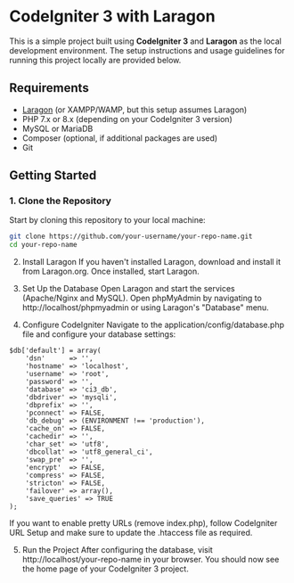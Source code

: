 # CodeIgniter 3 with Laragon

This is a simple project built using **CodeIgniter 3** and **Laragon** as the local development environment. The setup instructions and usage guidelines for running this project locally are provided below.

## Requirements

- [Laragon](https://laragon.org/) (or XAMPP/WAMP, but this setup assumes Laragon)
- PHP 7.x or 8.x (depending on your CodeIgniter 3 version)
- MySQL or MariaDB
- Composer (optional, if additional packages are used)
- Git

## Getting Started

### 1. Clone the Repository

Start by cloning this repository to your local machine:

```bash
git clone https://github.com/your-username/your-repo-name.git
cd your-repo-name
```

2. Install Laragon
If you haven't installed Laragon, download and install it from Laragon.org. Once installed, start Laragon.

3. Set Up the Database
Open Laragon and start the services (Apache/Nginx and MySQL).
Open phpMyAdmin by navigating to http://localhost/phpmyadmin or using Laragon's "Database" menu.

4. Configure CodeIgniter
Navigate to the application/config/database.php file and configure your database settings:

```
$db['default'] = array(
    'dsn'      => '',
    'hostname' => 'localhost',
    'username' => 'root',
    'password' => '',
    'database' => 'ci3_db',
    'dbdriver' => 'mysqli',
    'dbprefix' => '',
    'pconnect' => FALSE,
    'db_debug' => (ENVIRONMENT !== 'production'),
    'cache_on' => FALSE,
    'cachedir' => '',
    'char_set' => 'utf8',
    'dbcollat' => 'utf8_general_ci',
    'swap_pre' => '',
    'encrypt'  => FALSE,
    'compress' => FALSE,
    'stricton' => FALSE,
    'failover' => array(),
    'save_queries' => TRUE
);
```
If you want to enable pretty URLs (remove index.php), follow CodeIgniter URL Setup and make sure to update the .htaccess file as required.

5. Run the Project
After configuring the database, visit http://localhost/your-repo-name in your browser.
You should now see the home page of your CodeIgniter 3 project.
